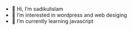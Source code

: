 - 👋 Hi, I’m sadikulislam
- 👀 I’m interested in wordpress and web desiging
- 🌱 I’m currently learning javascript 

<!---
sadikulislamhaq/sadikulislamhaq is a ✨ special ✨ repository because its `README.md` (this file) appears on your GitHub profile.
You can click the Preview link to take a look at your changes.
--->
